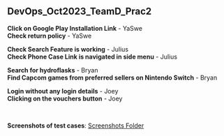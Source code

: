 ## DevOps_Oct2023_TeamD_Prac2

**Click on Google Play Installation Link** - YaSwe <br>
**Check return policy** - YaSwe <br>

**Check Search Feature is working** - Julius <br>
**Check Phone Case Link is navigated in side menu** - Julius <br>


**Search for hydroflasks** - Bryan <br>
**Find Capcom games from preferred sellers on Nintendo Switch** - Bryan <br>

**Login without any login details** - Joey <br>
**Clicking on the vouchers button** - Joey <br>

<br>

**Screenshots of test cases**: [Screenshots Folder](./Screenshots)
